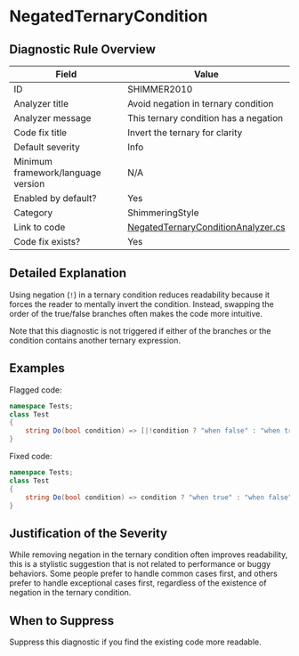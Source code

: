 # NegatedTernaryCondition

## Diagnostic Rule Overview

| Field                              | Value
|------------------------------------|-------
| ID                                 | SHIMMER2010
| Analyzer title                     | Avoid negation in ternary condition
| Analyzer message                   | This ternary condition has a negation
| Code fix title                     | Invert the ternary for clarity
| Default severity                   | Info
| Minimum framework/language version | N/A
| Enabled by default?                | Yes
| Category                           | ShimmeringStyle
| Link to code                       | [NegatedTernaryConditionAnalyzer.cs](../../../src/Shimmering.Analyzers/StyleRules/NegatedTernaryCondition/NegatedTernaryConditionAnalyzer.cs)
| Code fix exists?                   | Yes

## Detailed Explanation

Using negation (`!`) in a ternary condition reduces readability because it forces the reader to mentally invert the condition. Instead, swapping the order of the true/false branches often makes the code more intuitive.

Note that this diagnostic is not triggered if either of the branches or the condition contains another ternary expression.

## Examples

Flagged code:
```cs
namespace Tests;
class Test
{
    string Do(bool condition) => [|!condition ? "when false" : "when true"|];
}
```

Fixed code:
```cs
namespace Tests;
class Test
{
    string Do(bool condition) => condition ? "when true" : "when false";
}
```

## Justification of the Severity

While removing negation in the ternary condition often improves readability, this is a stylistic suggestion that is not related to performance or buggy behaviors. Some people prefer to handle common cases first, and others prefer to handle exceptional cases first, regardless of the existence of negation in the ternary condition.

## When to Suppress

Suppress this diagnostic if you find the existing code more readable.
